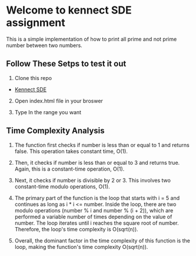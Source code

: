 
# Welcome to kennect SDE assignment

This is a simple implementation of how to print all prime and not prime number between two numbers.

## Follow These Setps to test it out
1. Clone this repo
- [Kennect SDE](https://github.com/StrikerCode08/kennect-assignment.git)

2. Open index.html file in your broswer

3. Type In the range you want

## Time Complexity Analysis
1. The function first checks if number is less than or equal to 1 and returns false. This operation takes constant time, O(1).

2. Then, it checks if number is less than or equal to 3 and returns true. Again, this is a constant-time operation, O(1).

3. Next, it checks if number is divisible by 2 or 3. This involves two constant-time modulo operations, O(1).

4. The primary part of the function is the loop that starts with i = 5 and continues as long as i * i <= number. Inside the loop, there are two modulo operations (number % i and number % (i + 2)), which are performed a variable number of times depending on the value of number. The loop iterates until i reaches the square root of number. Therefore, the loop's time complexity is O(sqrt(n)).

5. Overall, the dominant factor in the time complexity of this function is the loop, making the function's time complexity O(sqrt(n)).

